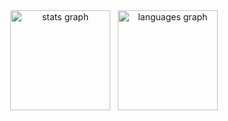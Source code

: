 <div align="center">
  <img src="https://github-readme-stats.vercel.app/api?hide_title=false&hide_rank=false&show_icons=true&card_width=400&include_all_commits=true&count_private=true&disable_animations=false&theme=dracula&locale=en&hide_border=false&username=zeromorphis" height="160" alt="stats graph"  />
  &nbsp
  <img src="https://github-readme-stats.vercel.app/api/top-langs?locale=en&hide_title=false&layout=compact&card_width=400&langs_count=5&theme=dracula&hide_border=false&username=zeromorphis" height="160" alt="languages graph"  />
</div>
